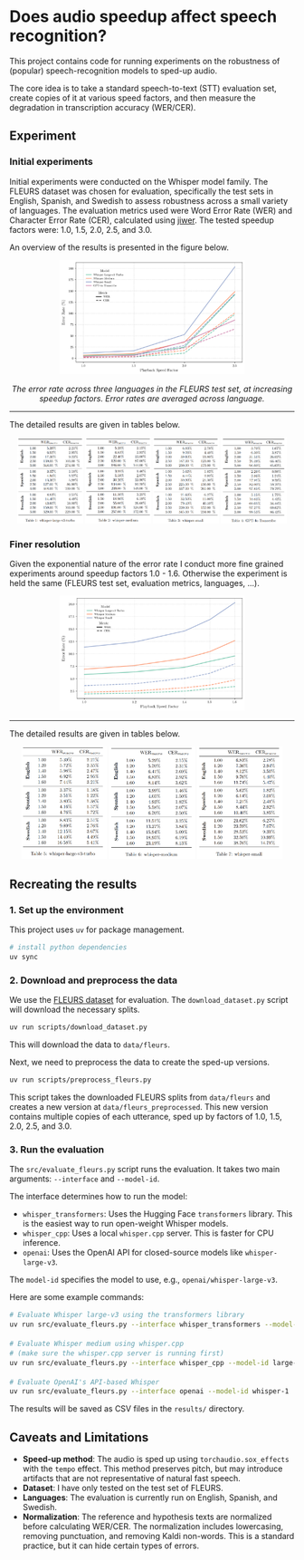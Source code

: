 # Does audio speedup affect speech recognition?

This project contains code for running experiments on the robustness of (popular) speech-recognition models to sped-up audio. 

The core idea is to take a standard speech-to-text (STT) evaluation set, create copies of it at various speed factors, and then measure the degradation in transcription accuracy (WER/CER).

## Experiment


### Initial experiments
Initial experiments were conducted on the Whisper model family. The FLEURS dataset was chosen for evaluation, specifically the test sets in English, Spanish, and Swedish to assess robustness across a small variety of languages. The evaluation metrics used were Word Error Rate (WER) and Character Error Rate (CER), calculated using [jiwer](https://github.com/jitsi/jiwer). The tested speedup factors were: 1.0, 1.5, 2.0, 2.5, and 3.0.

An overview of the results is presented in the figure below.

<p align="center">
  <img src="/results/assets/error_rate_speedup-1.png" alt="Error Rate vs Speedup" width="65%">
</p>

<p align="center">
  <em>The error rate across three languages in the FLEURS test set, at increasing speedup factors. Error rates are averaged across language.</em>
</p>

---

The detailed results are given in tables below.
<p align="center">
  <img src="/results/assets/whisper-large-v3-turbo.png" width="23%">
  <img src="/results/assets/whisper-medium.png" width="23%">
  <img src="/results/assets/whisper-small.png" width="23%">
  <img src="/results/assets/gpt-4o-transcribe.png" width="23%">
</p>

### Finer resolution
Given the exponential nature of the error rate I conduct more fine grained experiments around speedup factors 1.0 - 1.6. Otherwise the experiment is held the same (FLEURS test set, evaluation metrics, languages, ...).

<p align="center">
  <img src="/results/assets/error_rate_speedup-fine.png" alt="Error Rate vs Speedup" width="65%">
</p>

---

The detailed results are given in tables below.
<p align="center">
  <img src="/results/assets/whisper-large-v3-turbo-fine.png" width="30%">
  <img src="/results/assets/whisper-medium-fine.png" width="30%">
  <img src="/results/assets/whisper-small-fine.png" width="30%">
</p>


## Recreating the results

### 1. Set up the environment

This project uses `uv` for package management.

```bash
# install python dependencies
uv sync
```

### 2. Download and preprocess the data

We use the [FLEURS dataset](https://huggingface.co/datasets/google/fleurs) for evaluation. The `download_dataset.py` script will download the necessary splits.

```bash
uv run scripts/download_dataset.py
```

This will download the data to `data/fleurs`.

Next, we need to preprocess the data to create the sped-up versions.

```bash
uv run scripts/preprocess_fleurs.py
```

This script takes the downloaded FLEURS splits from `data/fleurs` and creates a new version at `data/fleurs_preprocessed`. This new version contains multiple copies of each utterance, sped up by factors of 1.0, 1.5, 2.0, 2.5, and 3.0.

### 3. Run the evaluation

The `src/evaluate_fleurs.py` script runs the evaluation. It takes two main arguments: `--interface` and `--model-id`.

The interface determines how to run the model:

*   `whisper_transformers`: Uses the Hugging Face `transformers` library. This is the easiest way to run open-weight Whisper models.
*   `whisper_cpp`: Uses a local `whisper.cpp` server. This is faster for CPU inference.
*   `openai`: Uses the OpenAI API for closed-source models like `whisper-large-v3`.

The `model-id` specifies the model to use, e.g., `openai/whisper-large-v3`.

Here are some example commands:

```bash
# Evaluate Whisper large-v3 using the transformers library
uv run src/evaluate_fleurs.py --interface whisper_transformers --model-id openai/whisper-large-v3

# Evaluate Whisper medium using whisper.cpp
# (make sure the whisper.cpp server is running first)
uv run src/evaluate_fleurs.py --interface whisper_cpp --model-id large-v3

# Evaluate OpenAI's API-based Whisper
uv run src/evaluate_fleurs.py --interface openai --model-id whisper-1
```

The results will be saved as CSV files in the `results/` directory.

## Caveats and Limitations

*   **Speed-up method**: The audio is sped up using `torchaudio.sox_effects` with the `tempo` effect. This method preserves pitch, but may introduce artifacts that are not representative of natural fast speech.
*   **Dataset**: I have only tested on the test set of FLEURS.
*   **Languages**: The evaluation is currently run on English, Spanish, and Swedish.
*   **Normalization**: The reference and hypothesis texts are normalized before calculating WER/CER. The normalization includes lowercasing, removing punctuation, and removing Kaldi non-words. This is a standard practice, but it can hide certain types of errors.